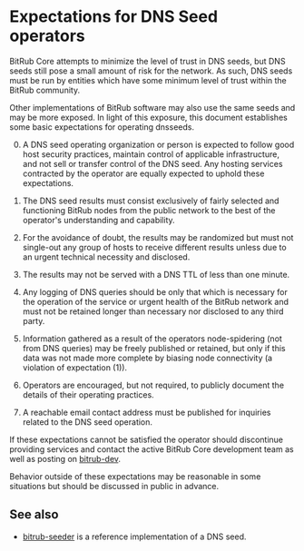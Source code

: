 Expectations for DNS Seed operators
====================================

BitRub Core attempts to minimize the level of trust in DNS seeds,
but DNS seeds still pose a small amount of risk for the network.
As such, DNS seeds must be run by entities which have some minimum
level of trust within the BitRub community.

Other implementations of BitRub software may also use the same
seeds and may be more exposed. In light of this exposure, this
document establishes some basic expectations for operating dnsseeds.

0. A DNS seed operating organization or person is expected to follow good
host security practices, maintain control of applicable infrastructure,
and not sell or transfer control of the DNS seed. Any hosting services
contracted by the operator are equally expected to uphold these expectations.

1. The DNS seed results must consist exclusively of fairly selected and
functioning BitRub nodes from the public network to the best of the
operator's understanding and capability.

2. For the avoidance of doubt, the results may be randomized but must not
single-out any group of hosts to receive different results unless due to an
urgent technical necessity and disclosed.

3. The results may not be served with a DNS TTL of less than one minute.

4. Any logging of DNS queries should be only that which is necessary
for the operation of the service or urgent health of the BitRub
network and must not be retained longer than necessary nor disclosed
to any third party.

5. Information gathered as a result of the operators node-spidering
(not from DNS queries) may be freely published or retained, but only
if this data was not made more complete by biasing node connectivity
(a violation of expectation (1)).

6. Operators are encouraged, but not required, to publicly document the
details of their operating practices.

7. A reachable email contact address must be published for inquiries
related to the DNS seed operation.

If these expectations cannot be satisfied the operator should
discontinue providing services and contact the active BitRub
Core development team as well as posting on
[bitrub-dev](https://lists.linuxfoundation.org/mailman/listinfo/bitrub-dev).

Behavior outside of these expectations may be reasonable in some
situations but should be discussed in public in advance.

See also
----------
- [bitrub-seeder](https://github.com/sipa/bitrub-seeder) is a reference implementation of a DNS seed.
